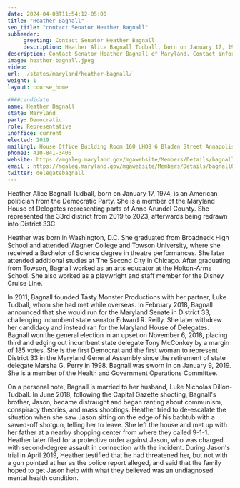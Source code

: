 ```yaml
---
date: 2024-04-03T11:54:12-05:00
title: "Heather Bagnall"
seo_title: "contact Senator Heather Bagnall"
subheader:
     greeting: Contact Senator Heather Bagnall
     description: Heather Alice Bagnall Tudball, born on January 17, 1974, is an American politician from the Democratic Party. She is a member of the Maryland House of Delegates representing parts of Anne Arundel County. She represented the 33rd district from 2019 to 2023, afterwards being redrawn into District 33C.
description: Contact Senator Heather Bagnall of Maryland. Contact information for Heather Bagnall includes email address, phone number, and mailing address.
image: heather-bagnall.jpeg
video:
url:  /states/maryland/heather-bagnall/
weight: 1
layout: course_home

####candidate
name: Heather Bagnall
state: Maryland
party: Democratic
role: Representative
inoffice: current
elected: 2019
mailing1: House Office Building Room 160 LHOB 6 Bladen Street Annapolis, MD 21401
phone1: 410-841-3406
website: https://mgaleg.maryland.gov/mgawebsite/Members/Details/bagnall01/
email : https://mgaleg.maryland.gov/mgawebsite/Members/Details/bagnall01/
twitter: delegatebagnall
---
```


Heather Alice Bagnall Tudball, born on January 17, 1974, is an American politician from the Democratic Party. She is a member of the Maryland House of Delegates representing parts of Anne Arundel County. She represented the 33rd district from 2019 to 2023, afterwards being redrawn into District 33C.

Heather was born in Washington, D.C. She graduated from Broadneck High School and attended Wagner College and Towson University, where she received a Bachelor of Science degree in theatre performances. She later attended additional studies at The Second City in Chicago. After graduating from Towson, Bagnall worked as an arts educator at the Holton-Arms School. She also worked as a playwright and staff member for the Disney Cruise Line.

In 2011, Bagnall founded Tasty Monster Productions with her partner, Luke Tudball, whom she had met while overseas. In February 2018, Bagnall announced that she would run for the Maryland Senate in District 33, challenging incumbent state senator Edward R. Reilly. She later withdrew her candidacy and instead ran for the Maryland House of Delegates. Bagnall won the general election in an upset on November 6, 2018, placing third and edging out incumbent state delegate Tony McConkey by a margin of 185 votes. She is the first Democrat and the first woman to represent District 33 in the Maryland General Assembly since the retirement of state delegate Marsha G. Perry in 1998. Bagnall was sworn in on January 9, 2019. She is a member of the Health and Government Operations Committee.

On a personal note, Bagnall is married to her husband, Luke Nicholas Dillon-Tudball. In June 2018, following the Capital Gazette shooting, Bagnall's brother, Jason, became distraught and began ranting about communism, conspiracy theories, and mass shootings. Heather tried to de-escalate the situation when she saw Jason sitting on the edge of his bathtub with a sawed-off shotgun, telling her to leave. She left the house and met up with her father at a nearby shopping center from where they called 9-1-1. Heather later filed for a protective order against Jason, who was charged with second-degree assault in connection with the incident. During Jason's trial in April 2019, Heather testified that he had threatened her, but not with a gun pointed at her as the police report alleged, and said that the family hoped to get Jason help with what they believed was an undiagnosed mental health condition.
